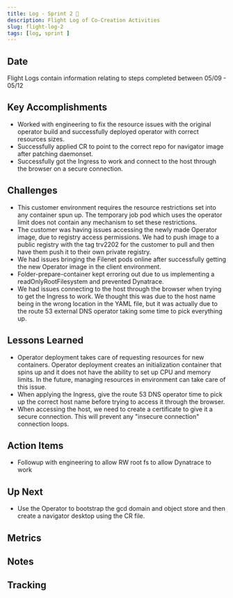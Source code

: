 ```yaml
---
title: Log - Sprint 2 🛫
description: Flight Log of Co-Creation Activities
slug: flight-log-2
tags: [log, sprint ]
---
```


## Date
Flight Logs contain information relating to steps completed between 05/09 - 05/12

## Key Accomplishments
- Worked with engineering to fix the resource issues with the original operator build and successfully deployed operator with correct resources sizes.
- Successfully applied CR to point to the correct repo for navigator image after patching daemonset.
- Successfully got the Ingress to work and connect to the host through the browser on a secure connection.

## Challenges
- This customer environment requires the resource restrictions set into any container spun up. The temporary job pod which uses the operator limit does not contain any mechanism to set these restrictions.
- The customer was having issues accessing the newly made Operator image, due to registry access permissions. We had to push image to a public registry with the tag trv2202 for the customer to pull and then have them push it to their own private registry.
- We had issues bringing the Filenet pods online after successfully getting the new Operator image in the client environment.
- Folder-prepare-container kept erroring out due to us implementing a readOnlyRootFilesystem and prevented Dynatrace.
- We had issues connecting to the host through the browser when trying to get the Ingress to work.  We thought this was due to the host name being in the wrong location in the YAML file, but it was actually due to the route 53 external DNS operator taking some time to pick everything up.

## Lessons Learned
- Operator deployment takes care of requesting resources for new containers. Operator deployment creates an initialization container that spins up and it does not have the ability to set up CPU and memory limits. In the future, managing resources in environment can take care of this issue.
- When applying the Ingress, give the route 53 DNS operator time to pick up the correct host name before trying to access it through the browser.
- When accessing the host, we need to create a certificate to give it a secure connection.  This will prevent any "insecure connection" connection loops. 

## Action Items
- Followup with engineering to allow RW root fs to allow Dynatrace to work

## Up Next
- Use the Operator to bootstrap the gcd domain and object store and then create a navigator desktop using the CR file.

## Metrics

## Notes

## Tracking






